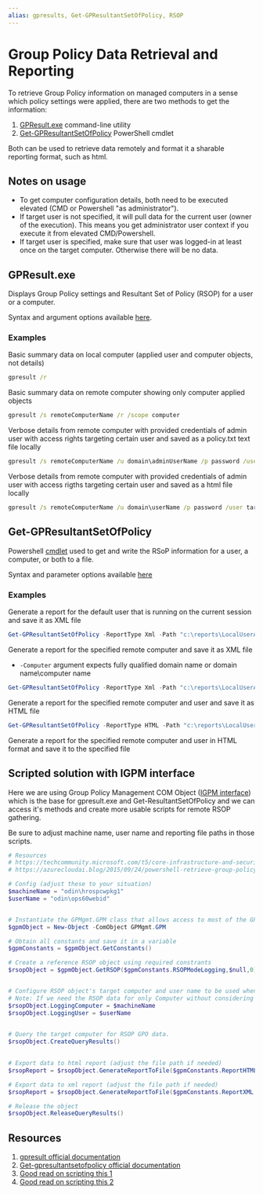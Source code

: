 ```yaml
---
alias: gpresults, Get-GPResultantSetOfPolicy, RSOP
---
```


# Group Policy Data Retrieval and Reporting

To retrieve Group Policy information on managed computers in a sense which policy settings were applied, there are  two methods to get the information:

1.  [GPResult.exe](ttps://learn.microsoft.com/en-us/previous-versions/windows/it-pro/windows-xp/bb490915(v=technet.10)) command-line utility
2. [Get-GPResultantSetOfPolicy](https://learn.microsoft.com/en-us/powershell/module/grouppolicy/get-gpresultantsetofpolicy?view=windowsserver2022-ps) PowerShell cmdlet

Both can be used to retrieve data remotely and format it a sharable reporting format, such as html.

## Notes on usage

* To get computer configuration details, both need to be executed elevated (CMD or Powershell "as administrator"). 
* If target user is not specified, it will pull data for the current user (owner of the execution). This means you get administrator user context if you execute it from elevated CMD/Powershell.
* If target user is specified, make sure that user was logged-in at least once on the target computer. Otherwise there will be no data.

## GPResult.exe

Displays Group Policy settings and Resultant Set of Policy (RSOP) for a user or a computer.

Syntax and argument options available [here](https://learn.microsoft.com/en-us/previous-versions/windows/it-pro/windows-xp/bb490915(v=technet.10)).

### Examples

Basic summary data on local computer (applied user and computer objects, not details)

```cmd
gpresult /r
```

Basic summary data on remote computer showing only computer applied objects

```cmd
gpresult /s remoteComputerName /r /scope computer
```

Verbose details from remote computer with provided credentials of admin user with access rights targeting certain user and saved as a policy.txt text file locally

```cmd
gpresult /s remoteComputerName /u domain\adminUserName /p password /user targetusername /z > C:\policy.txt 
```

Verbose details from remote computer with provided credentials of admin user with access rigths targeting certain user and saved as a html file locally

```cmd
gpresult /s remoteComputerName /u domain\userName /p password /user targetusername /H C:\policy.html
```


## Get-GPResultantSetOfPolicy

Powershell [cmdlet](https://learn.microsoft.com/en-us/powershell/scripting/developer/cmdlet/cmdlet-overview?view=powershell-7.3) used to get and write the RSoP information for a user, a computer, or both to a file.

Syntax and parameter options available [here](https://learn.microsoft.com/en-us/powershell/module/grouppolicy/get-gpresultantsetofpolicy?view=windowsserver2022-ps)

### Examples

Generate a report for the default user that is running on the current session and save it as XML file

```powershell
Get-GPResultantSetOfPolicy -ReportType Xml -Path "c:\reports\LocalUserAndComputerReport.xml"
```


Generate a report for the specified remote computer and save it as XML file
* `-Computer` argument expects fully qualified domain name or domain name\\computer name

```powershell
Get-GPResultantSetOfPolicy -ReportType Xml -Path "c:\reports\LocalUserAndComputerReport.xml" -Computer remoteComputerName.domain.com
```


Generate a report for the specified remote computer and user and save it as HTML file

```powershell
Get-GPResultantSetOfPolicy -ReportType HTML -Path "c:\reports\LocalUserAndComputerReport.xml" -Computer remoteComputerName.domain.com -User domainName\userName
```

Generate a report for the specified remote computer and user in HTML format and save it to the specified file


## Scripted solution with IGPM interface

Here we are using Group Policy Management COM Object ([IGPM interface](https://learn.microsoft.com/en-us/windows/win32/api/gpmgmt/nn-gpmgmt-igpm)) which is the base for gpresult.exe and Get-ResultantSetOfPolicy and we can access it's methods and create more usable scripts for remote RSOP gathering.

Be sure to adjust machine name, user name and reporting file paths in those scripts.

```powershell
# Resources
# https://techcommunity.microsoft.com/t5/core-infrastructure-and-security/exporting-resultant-set-of-policy-rsop-data-using-powershell/ba-p/1217934
# https://azurecloudai.blog/2015/09/24/powershell-retrieve-group-policy-details-for-remote-computer/

# Config (adjust these to your situation) 
$machineName = "odin\hrospcwpkg1"
$userName = "odin\ops60webid"


# Instantiate the GPMgmt.GPM class that allows access to most of the GPMC functionality  
$gpmObject = New-Object -ComObject GPMgmt.GPM

# Obtain all constants and save it in a variable
$gpmConstants = $gpmObject.GetConstants()

# Create a reference RSOP object using required constrants
$rsopObject = $gpmObject.GetRSOP($gpmConstants.RSOPModeLogging,$null,0)


# Configure RSOP object's target computer and user name to be used when querying for results
# Note: If we need the RSOP data for only Computer without considering User imposed Group Policy data, we need to use “RsopLoggingNoUser” constant value instead of $rsopObject.LoggingUser.
$rsopObject.LoggingComputer = $machineName
$rsopObject.LoggingUser = $userName

 
# Query the target computer for RSOP GPO data.
$rsopObject.CreateQueryResults()

 
# Export data to html report (adjust the file path if needed)
$rsopReport = $rsopObject.GenerateReportToFile($gpmConstants.ReportHTML , "C:\Temp\RSoP.html")

# Export data to xml report (adjust the file path if needed)
$rsopReport = $rsopObject.GenerateReportToFile($gpmConstants.ReportXML , "C:\Temp\RSoP.xml")

# Release the object
$rsopObject.ReleaseQueryResults()
```


## Resources

1. [gpresult official documentation](https://learn.microsoft.com/en-us/previous-versions/windows/it-pro/windows-xp/bb490915(v=technet.10))
2. [Get-gpresultantsetofpolicy official documentation](https://learn.microsoft.com/en-us/powershell/module/grouppolicy/get-gpresultantsetofpolicy?view=windowsserver2022-ps)
3. [Good read on scripting this 1](https://techcommunity.microsoft.com/t5/core-infrastructure-and-security/exporting-resultant-set-of-policy-rsop-data-using-powershell/ba-p/1217934)
4. [Good read on scripting this 2](https://azurecloudai.blog/2015/09/24/powershell-retrieve-group-policy-details-for-remote-computer/)

